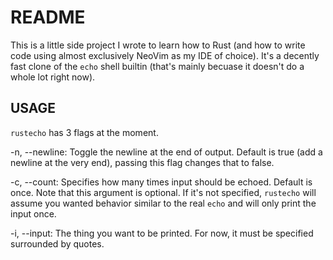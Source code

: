 # README

This is a little side project I wrote to learn how to Rust (and how to write code using almost exclusively NeoVim as my IDE of choice). It's a decently fast clone of the `echo` shell builtin (that's mainly becuase it doesn't do a whole lot right now).

## USAGE

`rustecho` has 3 flags at the moment.

-n, --newline: Toggle the newline at the end of output. Default is true (add a newline at the very end), passing this flag changes that to false.

-c, --count: Specifies how many times input should be echoed. Default is once. Note that this argument is optional. If it's not specified, `rustecho` will assume you wanted behavior similar to the real `echo` and will only print the input once.

-i, --input: The thing you want to be printed. For now, it must be specified surrounded by quotes.
